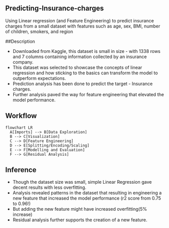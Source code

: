 ## Predicting-Insurance-charges

Using Linear regression (and Feature Engineering) to predict insurance charges from a small dataset with features such as age, sex, BMI, number of children, smokers, and region

##Description
- Downloaded from Kaggle, this dataset is small in size - with 1338 rows and 7 columns containing information collected by an insurance company.
- This dataset was selected to showcase the concepts of linear regression and how sticking to the basics can transform the model to outperform expectations.
- Prediction analysis has been done to predict the target - Insurance charges.
- Further analysis paved the way for feature engineering that elevated the model performance.

## Workflow 

```mermaid
flowchart LR
  A[Imports] --> B[Data Exploration]
  B --> C[Visualization]
  C --> D[Feature Engineering]
  D --> E[Splitting/Encoding/Scaling]
  E --> F[Modelling and Evaluation]
  F --> G[Residual Analysis]
```

## Inference

- Though the dataset size was small, simple Linear Regression gave decent results with less overfitting.
- Analysis revealed patterns in the dataset that resulting in engineering a new feature that increased the model performance (r2 score from 0.75 to 0.96!)
- But adding the new feature might have increased overfitting(5% increase)
- Residual analysis further supports the creation of a new feature.
